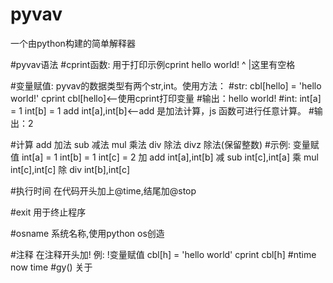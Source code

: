 # pyvav
一个由python构建的简单解释器

#pyvav语法
#cprint函数:
  用于打印示例cprint hello world!
                   ^
                   |这里有空格

#变量赋值:
  pyvav的数据类型有两个str,int。使用方法：
  #str:
    cbl[hello] = 'hello world!'
    cprint cbl[hello]<--使用cprint打印变量
    #输出：hello world!
  #int:
    int[a] = 1
    int[b] = 1
    add int[a],int[b]<--add 是加法计算，js 函数可进行任意计算。
    #输出：2

#计算
  add 加法
  sub 减法
  mul 乘法
  div 除法
  divz 除法(保留整数)
  #示例:
      变量赋值
      int[a] = 1
      int[b] = 1
      int[c] = 2
      加
      add int[a],int[b]
      减
      sub int[c],int[a]
      乘
      mul int[c],int[c]
      除
      div int[b],int[c]

#执行时间
  在代码开头加上@time,结尾加@stop

#exit
  用于终止程序

#osname
  系统名称,使用python os创造

#注释
  在注释开头加!
  例:
    !变量赋值
    cbl[h] = 'hello world'
    cprint cbl[h]
#ntime
  now time
#gy()
  关于
